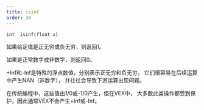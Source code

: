 ```yaml
---
title: isinf
order: 34
---
```

`int  isinf(float x)`

如果给定值是正无穷或负无穷，则返回1。

如果是正常数字或非数字，则返回0。

+Inf和-Inf是特殊的浮点数值，分别表示正无穷和负无穷。
它们很容易在后续运算中产生NAN（非数字），
并往往会导致下游运算出现问题。

在传统编程中，这些值由1/0或-1/0产生，但在VEX中，
大多数此类操作都受到保护，因此通常VEX不会产生+Inf或-Inf。